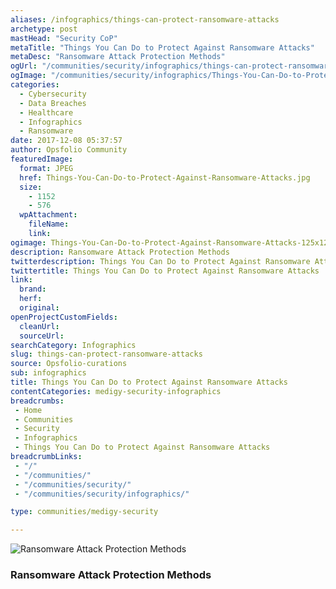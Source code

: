 ```yaml
---
aliases: /infographics/things-can-protect-ransomware-attacks
archetype: post
mastHead: "Security CoP"
metaTitle: "Things You Can Do to Protect Against Ransomware Attacks"
metaDesc: "Ransomware Attack Protection Methods" 
ogUrl: "/communities/security/infographics/things-can-protect-ransomware-attacks"
ogImage: "/communities/security/infographics/Things-You-Can-Do-to-Protect-Against-Ransomware-Attacks.jpg"
categories:
  - Cybersecurity
  - Data Breaches
  - Healthcare
  - Infographics
  - Ransomware
date: 2017-12-08 05:37:57
author: Opsfolio Community
featuredImage:
  format: JPEG
  href: Things-You-Can-Do-to-Protect-Against-Ransomware-Attacks.jpg
  size:
    - 1152
    - 576
  wpAttachment:
    fileName:
    link:
ogimage: Things-You-Can-Do-to-Protect-Against-Ransomware-Attacks-125x125.png
description: Ransomware Attack Protection Methods
twitterdescription: Things You Can Do to Protect Against Ransomware Attacks
twittertitle: Things You Can Do to Protect Against Ransomware Attacks
link:
  brand:
  herf:
  original:
openProjectCustomFields:
  cleanUrl:
  sourceUrl:
searchCategory: Infographics
slug: things-can-protect-ransomware-attacks
source: Opsfolio-curations
sub: infographics
title: Things You Can Do to Protect Against Ransomware Attacks
contentCategories: medigy-security-infographics
breadcrumbs:
 - Home
 - Communities
 - Security
 - Infographics
 - Things You Can Do to Protect Against Ransomware Attacks
breadcrumbLinks:
 - "/"
 - "/communities/"
 - "/communities/security/"
 - "/communities/security/infographics/"

type: communities/medigy-security

---
```

![Ransomware Attack Protection Methods](/communities/security/infographics/Things-You-Can-Do-to-Protect-Against-Ransomware-Attacks.jpg)

### Ransomware Attack Protection Methods

